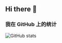 ## Hi there 👋

<!--
**xuanyue1024/xuanyue1024** is a ✨ _special_ ✨ repository because its `README.md` (this file) appears on your GitHub profile.

Here are some ideas to get you started:

- 🔭 I’m currently working on ...
- 🌱 I’m currently learning ...
- 👯 I’m looking to collaborate on ...
- 🤔 I’m looking for help with ...
- 💬 Ask me about ...
- 📫 How to reach me: ...
- 😄 Pronouns: ...
- ⚡ Fun fact: ...
-->

### 我在 GitHub 上的统计

![GitHub stats](https://github-readme-stats-git-main-xuanyue1024s-projects.vercel.app/api?username=xuanyue1024&count_private=true&private_contributions=true&show_icons=true&locale=cn&include_all_commits=true)

<!--events start -->
